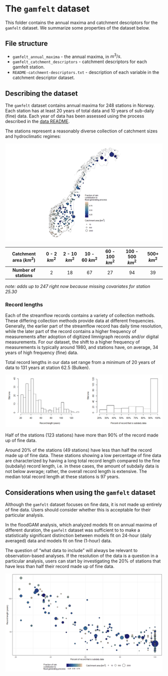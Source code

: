 
# The `gamfelt` dataset

This folder contains the annual maxima and catchment descriptors for the
`gamfelt` dataset. We summarize some properties of the dataset below.

## File structure

- `gamfelt_annual_maxima` - the annual maxima, in $m^3/s$.
- `gamfelt_catchment_descriptors` - catchment descriptors for each
  gamfelt station.
- `README-catchment-descriptors.txt` - description of each variable in
  the catchment descriptor dataset.

## Describing the dataset

The `gamfelt` dataset contains annual maxima for 248 stations in Norway.
Each station has at least 20 years of total data and 10 years of
sub-daily (fine) data. Each year of data has been assessed using the
process described in the [data README](/data/README.md).

The stations represent a reasonably diverse collection of catchment
sizes and hydroclimatic regimes:

![](README_files/figure-gfm/unnamed-chunk-1-1.png)<!-- -->

| Catchment area ($km^2$) | 0 - 2 $km^2$ | 2 - 10 $km^2$ | 10 - 60 $km^2$ | 60 - 100 $km^2$ | 100 - 500 $km^2$ | 500+ $km^2$ |
|:-----------------------:|:------------:|:-------------:|:--------------:|:---------------:|:----------------:|:-----------:|
| **Number of stations**  |      2       |      18       |       67       |       27        |        94        |     39      |

*note: adds up to 247 right now because missing covariates for station
25.30*

### Record lengths

Each of the streamflow records contains a variety of collection methods.
These differing collection methods provide data at different
frequencies. Generally, the earlier part of the streamflow record has
daily time resolution, while the later part of the record contains a
higher frequency of measurements after adoption of digitized limnigraph
records and/or digital measurements. For our dataset, the shift to a
higher frequency of measurements is typically around 1980, and stations
have, on average, 34 years of high frequency (fine) data.

Total record lengths in our data set range from a minimum of 20 years of
data to 131 years at station 62.5 (Bulken).

![](README_files/figure-gfm/unnamed-chunk-2-1.png)<!-- -->

Half of the stations (123 stations) have more than 90% of the record
made up of fine data.

Around 20% of the stations (49 stations) have less than half the record
made up of fine data. These stations showing a low percentage of fine
data are characterized by having a long total record length compared to
the fine (subdaily) record length, i.e. in these cases, the amount of
subdaily data is not below average; rather, the overall record length is
extensive. The median total record length at these stations is 97 years.

## Considerations when using the `gamfelt` dataset

Although the `gamfelt` dataset focuses on fine data, it is not made up
entirely of fine data. Users should consider whether this is acceptable
for their particular analysis.

In the floodGAM analysis, which analyzed models fit on annual maxima of
different duration, the `gamfelt` dataset was sufficient to to make a
statistically significant distinction between models fit on 24-hour
(daily averaged) data and models fit on fine (1-hour) data.

The question of “what data to include” will always be relevant to
observation-based analyses. If the resolution of the data is a question
in a particular analysis, users can start by investigating the 20% of
stations that have less than half their record made up of fine data.

![](README_files/figure-gfm/unnamed-chunk-3-1.png)<!-- -->
